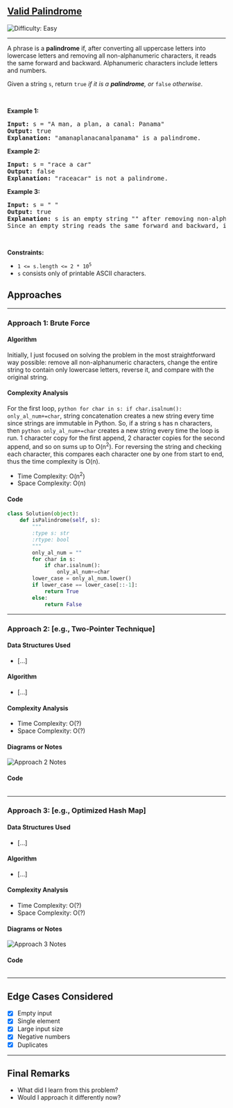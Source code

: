 <h2><a href="https://leetcode.com/problems/valid-palindrome">Valid Palindrome</a></h2> <img src='https://img.shields.io/badge/Difficulty-Easy-brightgreen' alt='Difficulty: Easy' /><hr><p>A phrase is a <strong>palindrome</strong> if, after converting all uppercase letters into lowercase letters and removing all non-alphanumeric characters, it reads the same forward and backward. Alphanumeric characters include letters and numbers.</p>

<p>Given a string <code>s</code>, return <code>true</code><em> if it is a <strong>palindrome</strong>, or </em><code>false</code><em> otherwise</em>.</p>

<p>&nbsp;</p>
<p><strong class="example">Example 1:</strong></p>

<pre>
<strong>Input:</strong> s = &quot;A man, a plan, a canal: Panama&quot;
<strong>Output:</strong> true
<strong>Explanation:</strong> &quot;amanaplanacanalpanama&quot; is a palindrome.
</pre>

<p><strong class="example">Example 2:</strong></p>

<pre>
<strong>Input:</strong> s = &quot;race a car&quot;
<strong>Output:</strong> false
<strong>Explanation:</strong> &quot;raceacar&quot; is not a palindrome.
</pre>

<p><strong class="example">Example 3:</strong></p>

<pre>
<strong>Input:</strong> s = &quot; &quot;
<strong>Output:</strong> true
<strong>Explanation:</strong> s is an empty string &quot;&quot; after removing non-alphanumeric characters.
Since an empty string reads the same forward and backward, it is a palindrome.
</pre>

<p>&nbsp;</p>
<p><strong>Constraints:</strong></p>

<ul>
	<li><code>1 &lt;= s.length &lt;= 2 * 10<sup>5</sup></code></li>
	<li><code>s</code> consists only of printable ASCII characters.</li>
</ul>

## Approaches
---

### Approach 1: Brute Force

#### Algorithm
Initially, I just focused on solving the problem in the most straightforward way possible: remove all non-alphanumeric characters, change the entire string to contain only lowercase letters, reverse it, and compare with the original string. 

#### Complexity Analysis

For the first loop, ```python for char in s: if char.isalnum(): only_al_num+=char```, string concatenation creates a new string every time since strings are immutable in Python. So, if a string s has n characters, then ```python only_al_num+=char``` creates a new string every time the loop is run. 1 character copy for the first append, 2 character copies for the second append, and so on sums up to O(n<sup>2</sup>). For reversing the string and checking each character, this compares each character one by one from start to end, thus the time complexity is O(n).

- Time Complexity: O(n<sup>2</sup>)
- Space Complexity: O(n)

#### Code
```python
class Solution(object):
    def isPalindrome(self, s):
        """
        :type s: str
        :rtype: bool
        """
        only_al_num = ""
        for char in s:
            if char.isalnum():
                only_al_num+=char
        lower_case = only_al_num.lower()
        if lower_case == lower_case[::-1]:
            return True
        else:
            return False
```
---

### Approach 2: [e.g., Two-Pointer Technique]

#### Data Structures Used
- [...]

#### Algorithm
- [...]

#### Complexity Analysis
- Time Complexity: O(?)
- Space Complexity: O(?)

#### Diagrams or Notes
![Approach 2 Notes](./notes/approach2.jpg)

#### Code
```python
```

---

### Approach 3: [e.g., Optimized Hash Map]

#### Data Structures Used
- [...]

#### Algorithm
- [...]

#### Complexity Analysis
- Time Complexity: O(?)
- Space Complexity: O(?)

#### Diagrams or Notes
![Approach 3 Notes](./notes/approach3.jpg)

#### Code
```python
```

---

## Edge Cases Considered
- [x] Empty input  
- [x] Single element  
- [x] Large input size  
- [x] Negative numbers  
- [x] Duplicates  

---

## Final Remarks

- What did I learn from this problem?
- Would I approach it differently now?




